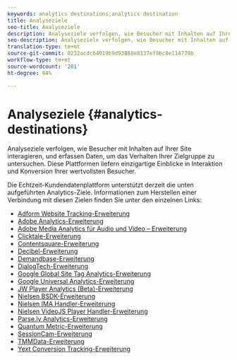 ```yaml
---
keywords: analytics destinations;analytics destination
title: Analyseziele
seo-title: Analyseziele
description: Analyseziele verfolgen, wie Besucher mit Inhalten auf Ihrer Site interagieren, und erfassen Daten, um das Verhalten Ihrer Zielgruppe zu untersuchen. Diese Plattformen liefern einzigartige Einblicke in Interaktion und Konversion Ihrer wertvollsten Besucher.
seo-description: Analyseziele verfolgen, wie Besucher mit Inhalten auf Ihrer Site interagieren, und erfassen Daten, um das Verhalten Ihrer Zielgruppe zu untersuchen. Diese Plattformen liefern einzigartige Einblicke in Interaktion und Konversion Ihrer wertvollsten Besucher.
translation-type: tm+mt
source-git-commit: 0232acdc64019b9d93888e8137ef9bc8e114779b
workflow-type: tm+mt
source-wordcount: '201'
ht-degree: 94%

---
```



# Analyseziele {#analytics-destinations}

Analyseziele verfolgen, wie Besucher mit Inhalten auf Ihrer Site interagieren, und erfassen Daten, um das Verhalten Ihrer Zielgruppe zu untersuchen. Diese Plattformen liefern einzigartige Einblicke in Interaktion und Konversion Ihrer wertvollsten Besucher.

Die Echtzeit-Kundendatenplattform unterstützt derzeit die unten aufgeführten Analytics-Ziele. Informationen zum Herstellen einer Verbindung mit diesen Zielen finden Sie unter den einzelnen Links:

* [Adform Website Tracking-Erweiterung](/help/rtcdp/destinations/adform-extension.md)
* [Adobe Analytics-Erweiterung](/help/rtcdp/destinations/adobe-analytics-extension.md)
* [Adobe Media Analytics für Audio und Video – Erweiterung](/help/rtcdp/destinations/adobe-video-analytics-extension.md)
* [Clicktale-Erweiterung](/help/rtcdp/destinations/clicktale-extension.md)
* [Contentsquare-Erweiterung](/help/rtcdp/destinations/contentsquare-extension.md)
* [Decibel-Erweiterung](/help/rtcdp/destinations/decibel-extension.md)
* [Demandbase-Erweiterung](/help/rtcdp/destinations/demandbase-extension.md)
* [DialogTech-Erweiterung](/help/rtcdp/destinations/dialogtech-extension.md)
* [Google Global Site Tag Analytics-Erweiterung](/help/rtcdp/destinations/gtag-analytics-extension.md)
* [Google Universal Analytics-Erweiterung](/help/rtcdp/destinations/google-universal-analytics-extension.md)
* [JW Player Analytics (Beta)-Erweiterung](/help/rtcdp/destinations/jw-player-analytics-extension.md)
* [Nielsen BSDK-Erweiterung](nielsen-bsdk-extension.md)
* [Nielsen IMA Handler-Erweiterung](nielsen-ima-extension.md)
* [Nielsen VideoJS Player Handler-Erweiterung](nielsen-videojs-extension.md)
* [Parse.ly Analytics-Erweiterung](parsely-extension.md)
* [Quantum Metric-Erweiterung](quantum-metric-extension.md)
* [SessionCam-Erweiterung](sessioncam-extension.md)
* [TMMData-Erweiterung](tmmdata-extension.md)
* [Yext Conversion Tracking-Erweiterung](yext-extension.md)

